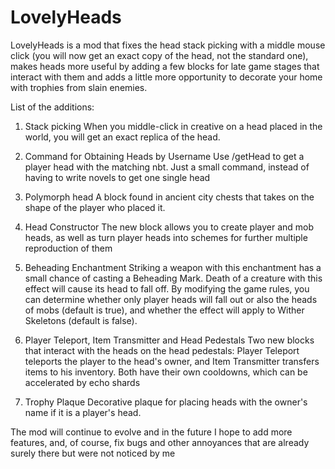 # LovelyHeads
LovelyHeads is a mod that fixes the head stack picking with a middle mouse click (you will now get an exact copy of the head, not the standard one), makes heads more useful by adding a few blocks for late game stages that interact with them and adds a little more opportunity to decorate your home with trophies from slain enemies.

List of the additions:

1. Stack picking
When you middle-click in creative on a head placed in the world, you will get an exact replica of the head.

2. Command for Obtaining Heads by Username
Use /getHead <name> to get a player head with the matching nbt. Just a small command, instead of having to write novels to get one single head

3. Polymorph head
A block found in ancient city chests that takes on the shape of the player who placed it.

4. Head Constructor
The new block allows you to create player and mob heads, as well as turn player heads into schemes for further multiple reproduction of them

5. Beheading Enchantment
Striking a weapon with this enchantment has a small chance of casting a Beheading Mark. Death of a creature with this effect will cause its head to fall off. By modifying the game rules, you can determine whether only player heads will fall out or also the heads of mobs (default is true), and whether the effect will apply to Wither Skeletons (default is false).

6. Player Teleport, Item Transmitter and Head Pedestals
Two new blocks that interact with the heads on the head pedestals: Player Teleport teleports the player to the head's owner, and Item Transmitter transfers items to his inventory. Both have their own cooldowns, which can be accelerated by echo shards

7. Trophy Plaque
Decorative plaque for placing heads with the owner's name if it is a player's head.

The mod will continue to evolve and in the future I hope to add more features, and, of course, fix bugs and other annoyances that are already surely there but were not noticed by me
